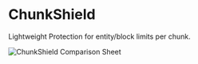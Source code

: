 # ChunkShield
Lightweight Protection for entity/block limits per chunk.



![ChunkShield Comparison Sheet]([http://url/to/img.png](https://github.com/SintaxLabs/ChunkShield/blob/main/repo/chunkshield-comparison.png))

